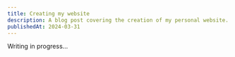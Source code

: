 ```yaml
---
title: Creating my website
description: A blog post covering the creation of my personal website.
publishedAt: 2024-03-31
---
```


Writing in progress...
